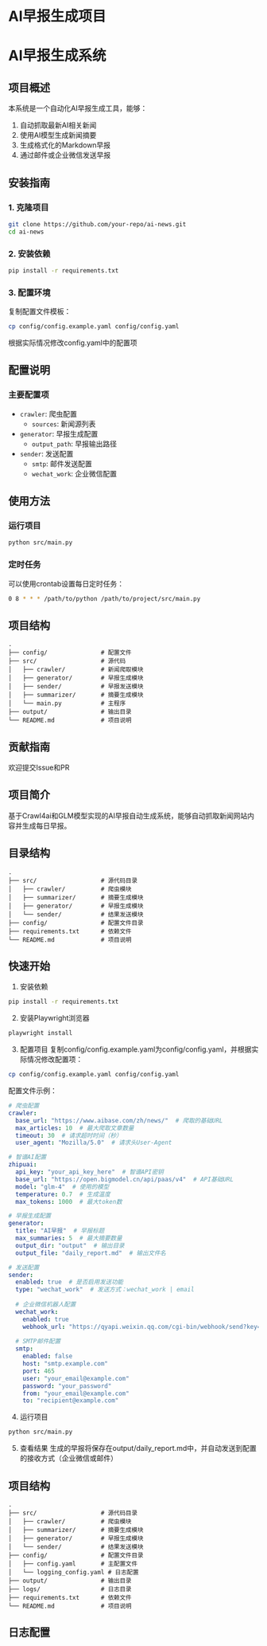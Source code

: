 # AI早报生成项目
# AI早报生成系统

## 项目概述
本系统是一个自动化AI早报生成工具，能够：
1. 自动抓取最新AI相关新闻
2. 使用AI模型生成新闻摘要
3. 生成格式化的Markdown早报
4. 通过邮件或企业微信发送早报

## 安装指南

### 1. 克隆项目
```bash
git clone https://github.com/your-repo/ai-news.git
cd ai-news
```

### 2. 安装依赖
```bash
pip install -r requirements.txt
```

### 3. 配置环境
复制配置文件模板：
```bash
cp config/config.example.yaml config/config.yaml
```
根据实际情况修改config.yaml中的配置项

## 配置说明

### 主要配置项
- `crawler`: 爬虫配置
  - `sources`: 新闻源列表
- `generator`: 早报生成配置
  - `output_path`: 早报输出路径
- `sender`: 发送配置
  - `smtp`: 邮件发送配置
  - `wechat_work`: 企业微信配置

## 使用方法

### 运行项目
```bash
python src/main.py
```

### 定时任务
可以使用crontab设置每日定时任务：
```bash
0 8 * * * /path/to/python /path/to/project/src/main.py
```

## 项目结构
```
.
├── config/               # 配置文件
├── src/                  # 源代码
│   ├── crawler/          # 新闻爬取模块
│   ├── generator/        # 早报生成模块
│   ├── sender/           # 早报发送模块
│   ├── summarizer/       # 摘要生成模块
│   └── main.py           # 主程序
├── output/               # 输出目录
└── README.md             # 项目说明
```

## 贡献指南
欢迎提交Issue和PR

## 项目简介
基于Crawl4ai和GLM模型实现的AI早报自动生成系统，能够自动抓取新闻网站内容并生成每日早报。

## 目录结构
```
.
├── src/                  # 源代码目录
│   ├── crawler/          # 爬虫模块
│   ├── summarizer/       # 摘要生成模块  
│   ├── generator/        # 早报生成模块
│   └── sender/           # 结果发送模块
├── config/               # 配置文件目录
├── requirements.txt      # 依赖文件
└── README.md             # 项目说明
```

## 快速开始
1. 安装依赖
```bash
pip install -r requirements.txt
```

2. 安装Playwright浏览器
```bash
playwright install
```

3. 配置项目
复制config/config.example.yaml为config/config.yaml，并根据实际情况修改配置项：

```bash
cp config/config.example.yaml config/config.yaml
```

配置文件示例：
```yaml
# 爬虫配置
crawler:
  base_url: "https://www.aibase.com/zh/news/"  # 爬取的基础URL
  max_articles: 10  # 最大爬取文章数量
  timeout: 30  # 请求超时时间（秒）
  user_agent: "Mozilla/5.0"  # 请求头User-Agent

# 智谱AI配置
zhipuai:
  api_key: "your_api_key_here"  # 智谱API密钥
  base_url: "https://open.bigmodel.cn/api/paas/v4"  # API基础URL
  model: "glm-4"  # 使用的模型
  temperature: 0.7  # 生成温度
  max_tokens: 1000  # 最大token数

# 早报生成配置
generator:
  title: "AI早报"  # 早报标题
  max_summaries: 5  # 最大摘要数量
  output_dir: "output"  # 输出目录
  output_file: "daily_report.md"  # 输出文件名

# 发送配置
sender:
  enabled: true  # 是否启用发送功能
  type: "wechat_work"  # 发送方式：wechat_work | email
  
  # 企业微信机器人配置
  wechat_work:
    enabled: true
    webhook_url: "https://qyapi.weixin.qq.com/cgi-bin/webhook/send?key=your_key_here"
  
  # SMTP邮件配置
  smtp:
    enabled: false
    host: "smtp.example.com"
    port: 465
    user: "your_email@example.com"
    password: "your_password"
    from: "your_email@example.com"
    to: "recipient@example.com"
```

4. 运行项目
```bash
python src/main.py
```

5. 查看结果
生成的早报将保存在output/daily_report.md中，并自动发送到配置的接收方式（企业微信或邮件）

## 项目结构
```
.
├── src/                  # 源代码目录
│   ├── crawler/          # 爬虫模块
│   ├── summarizer/       # 摘要生成模块
│   ├── generator/        # 早报生成模块
│   └── sender/           # 结果发送模块
├── config/               # 配置文件目录
│   ├── config.yaml       # 主配置文件
│   └── logging_config.yaml # 日志配置
├── output/               # 输出目录
├── logs/                 # 日志目录
├── requirements.txt      # 依赖文件
└── README.md             # 项目说明
```

## 日志配置
